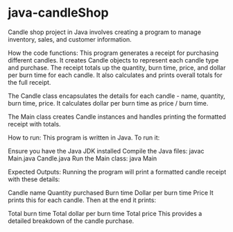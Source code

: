 # java-candleShop
Candle shop project in Java involves creating a program to manage inventory, sales, and customer information.

How the code functions:
This program generates a receipt for purchasing different candles. It creates Candle objects to represent each candle type and purchase. The receipt totals up the quantity, burn time, price, and dollar per burn time for each candle. It also calculates and prints overall totals for the full receipt.

The Candle class encapsulates the details for each candle - name, quantity, burn time, price. It calculates dollar per burn time as price / burn time.

The Main class creates Candle instances and handles printing the formatted receipt with totals.

How to run:
This program is written in Java. To run it:

Ensure you have the Java JDK installed
Compile the Java files: javac Main.java Candle.java
Run the Main class: java Main


Expected Outputs:
Running the program will print a formatted candle receipt with these details:

Candle name
Quantity purchased
Burn time
Dollar per burn time
Price
It prints this for each candle. Then at the end it prints:

Total burn time
Total dollar per burn time
Total price
This provides a detailed breakdown of the candle purchase.
